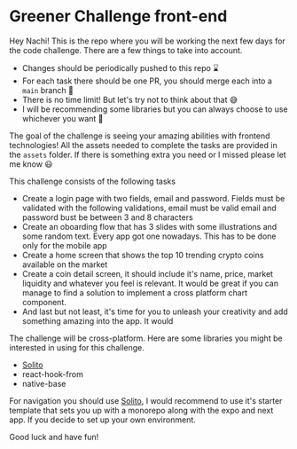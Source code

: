# Greener Challenge front-end

Hey Nachi! This is the repo where you will be working the next few days for the code challenge. There are a few things to take into account.

- Changes should be periodically pushed to this repo ⌛️
- For each task there should be one PR, you should merge each into a `main` branch 🌲
- There is no time limit! But let's try not to think about that 😅
- I will be recommending some libraries but you can always choose to use whichever you want 💅

The goal of the challenge is seeing your amazing abilities with frontend technologies! All the assets needed to complete the tasks are provided in the `assets` folder. If there is something extra you need or I missed please let me know 😃

This challenge consists of the following tasks

- Create a login page with two fields, email and password. Fields must be validated with the following validations, email must be valid email and password bust be between 3 and 8 characters
- Create an oboarding flow that has 3 slides with some illustrations and some random text. Every app got one nowadays. This has to be done only for the mobile app
- Create a home screen that shows the top 10 trending crypto coins available on the market
- Create a coin detail screen, it should include it's name, price, market liquidity and whatever you feel is relevant. It would be great if you can manage to find a solution to implement a cross platform chart component.
- And last but not least, it's time for you to unleash your creativity and add something amazing into the app. It would

The challenge will be cross-platform. Here are some libraries you might be interested in using for this challenge.

- [Solito](https://solito.dev)
- react-hook-from
- native-base

For navigation you should use [Solito](https://solito.dev), I would recommend to use it's starter template that sets you up with a monorepo along with the expo and next app. If you decide to set up your own environment.

Good luck and have fun!

